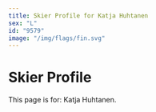 ```yaml
---
title: Skier Profile for Katja Huhtanen
sex: "L"
id: "9579"
image: "/img/flags/fin.svg" 
---
```


# Skier Profile

This page is for: Katja Huhtanen.
    